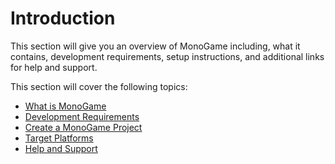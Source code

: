 # Introduction

This section will give you an overview of MonoGame including, what it contains, development requirements, setup instructions, and additional links for help and support.

This section will cover the following topics:

- [What is MonoGame](what_is_monogame.md)
- [Development Requirements](requirements.md)
- [Create a MonoGame Project](create_project.md)
- [Target Platforms](platforms.md)
- [Help and Support](help_and_support.md)
